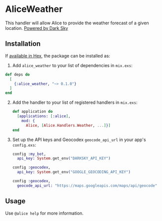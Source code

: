 # AliceWeather

This handler will allow Alice to provide the weather forecast of a given location.
[Powered by Dark Sky](https://darksky.net/poweredby/)

## Installation

If [available in Hex](https://hex.pm/packages/alice_weather), the package can be installed as:

1. Add `alice_weather` to your list of dependencies in `mix.exs`:

```elixir
def deps do
  [
    {:alice_weather, "~> 0.1.0"}
  ]
end
```

2. Add the handler to your list of registered handlers in `mix.exs`:

    ```elixir
    def application do
      [applications: [:alice],
        mod: {
          Alice, [Alice.Handlers.Weather, ...]}]
    end
    ```

3. Set up the API keys and Geocodex `geocode_api_url` in your app's `config.exs`:
    ```elixir
	config :my_bot,
	  api_key: System.get_env("DARKSKY_API_KEY")

	config :geocodex,
	  api_key: System.get_env("GOOGLE_GEOCODING_API_KEY")

	config :geocodex,
	  geocode_api_url: "https://maps.googleapis.com/maps/api/geocode"
     ```
		   
## Usage

Use `@alice help` for more information.
